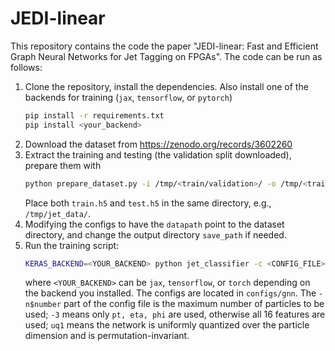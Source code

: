 # JEDI-linear


This repository contains the code the paper "JEDI-linear: Fast and Efficient Graph Neural Networks for Jet Tagging on FPGAs". The code can be run as follows:

1. Clone the repository, install the dependencies. Also install one of the backends for training (`jax`, `tensorflow`, or `pytorch`)
   ```bash
   pip install -r requirements.txt
   pip install <your_backend>
   ```
2. Download the dataset from https://zenodo.org/records/3602260
3. Extract the training and testing (the validation split downloaded), prepare them with
   ```bash
   python prepare_dataset.py -i /tmp/<train/validation>/ -o /tmp/<train/test>.h5 -j <n_processes>
   ```
   Place both `train.h5` and `test.h5` in the same directory, e.g., `/tmp/jet_data/`.
4. Modifying the configs to have the `datapath` point to the dataset directory, and change the output directory `save_path` if needed.
5. Run the training script:
   ```bash
   KERAS_BACKEND=<YOUR_BACKEND> python jet_classifier -c <CONFIG_FILE> -r train test verilog
   ```
   where `<YOUR_BACKEND>` can be `jax`, `tensorflow`, or `torch` depending on the backend you installed.
   The configs are located in `configs/gnn`.
   The `-n$number` part of the config file is the maximum number of particles to be used; `-3` means only `pt, eta, phi` are used, otherwise all 16 features are used; `uq1` means the network is uniformly quantized over the particle dimension and is permutation-invariant.
